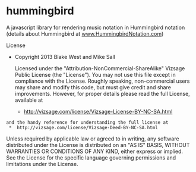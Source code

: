 hummingbird
===========


A javascript library for rendering music notation in Hummingbird notation (details about Hummingbird at www.HummingbirdNotation.com)


License

   * Copyright 2013 Blake West and Mike Sall
	  
	  Licensed under the "Attribution-NonCommercial-ShareAlike" Vizsage
	  Public License (the "License"). You may not use this file except
	  in compliance with the License. Roughly speaking, non-commercial
	  users may share and modify this code, but must give credit and 
	  share improvements. 
   However, for proper details please read the full License, available at
     *  http://vizsage.com/license/Vizsage-License-BY-NC-SA.html 

	and the handy reference for understanding the full license at 
     *  http://vizsage.com/license/Vizsage-Deed-BY-NC-SA.html
	  
  Unless required by applicable law or agreed to in writing, any
	  software distributed under the License is distributed on an 
	  "AS IS" BASIS, WITHOUT WARRANTIES OR CONDITIONS OF ANY KIND, 
	  either express or implied. See the License for the specific 
	  language governing permissions and limitations under the License.
